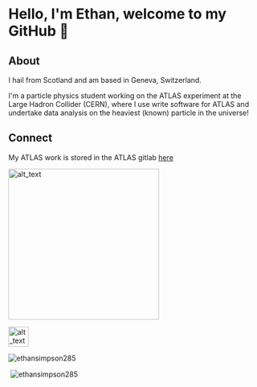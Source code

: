 # Hello, I'm Ethan, welcome to my GitHub 👋

## About

I hail from Scotland and am based in Geneva, Switzerland.

I'm a particle physics student working on the ATLAS experiment at the Large Hadron Collider (CERN), where I use write software for ATLAS and undertake data analysis on the heaviest (known) particle in the universe!


## Connect

My ATLAS work is stored in the ATLAS gitlab [here](https://gitlab.cern.ch/esimpson)

<img alt="alt_text" width="300px" src="https://user-images.githubusercontent.com/68130081/147861228-f0680d4b-599b-49e3-9afc-c8b58910ed6a.png" />


[<img alt="alt_text" width="40px" src="https://user-images.githubusercontent.com/68130081/147861059-29980557-3b1e-4db8-81ed-95b6121f61dc.png" />](https://www.linkedin.com/in/ethan-simpson-986215a7/)

<!--Find me on [LinkedIn](https://www.linkedin.com/in/ethan-simpson-986215a7/)

[![name](https://user-images.githubusercontent.com/68130081/147861059-29980557-3b1e-4db8-81ed-95b6121f61dc.png)](https://www.linkedin.com/in/ethan-simpson-986215a7/)

![](https://www.linkedin.com/in/ethan-simpson-986215a7/)

![](https://img.shields.io/badge/<WORD_ON_LEFT>-<WORD_ON_RIGHT>-informational?style=flat&logo=<LOGO_NAME>&logoColor=white&color=2bbc8a)-->

<!--
**ethansimpson285/ethansimpson285** is a ✨ _special_ ✨ repository because its `README.md` (this file) appears on your GitHub profile.

Here are some ideas to get you started:

- 🔭 I’m currently working on ...
- 🌱 I’m currently learning ...
- 👯 I’m looking to collaborate on ...
- 🤔 I’m looking for help with ...
- 💬 Ask me about ...
- 📫 How to reach me: ...
- 😄 Pronouns: ...
- ⚡ Fun fact: ...
-->
<p><img align="centre" src="https://github-readme-stats.vercel.app/api/top-langs?username=ethansimpson285&show_icons=true&locale=en&layout=compact&theme=dark" alt="ethansimpson285" /></p>

<p>&nbsp;<img align="center" src="https://github-readme-stats.vercel.app/api?username=ethansimpson285&show_icons=true&locale=en" alt="ethansimpson285" /></p>
